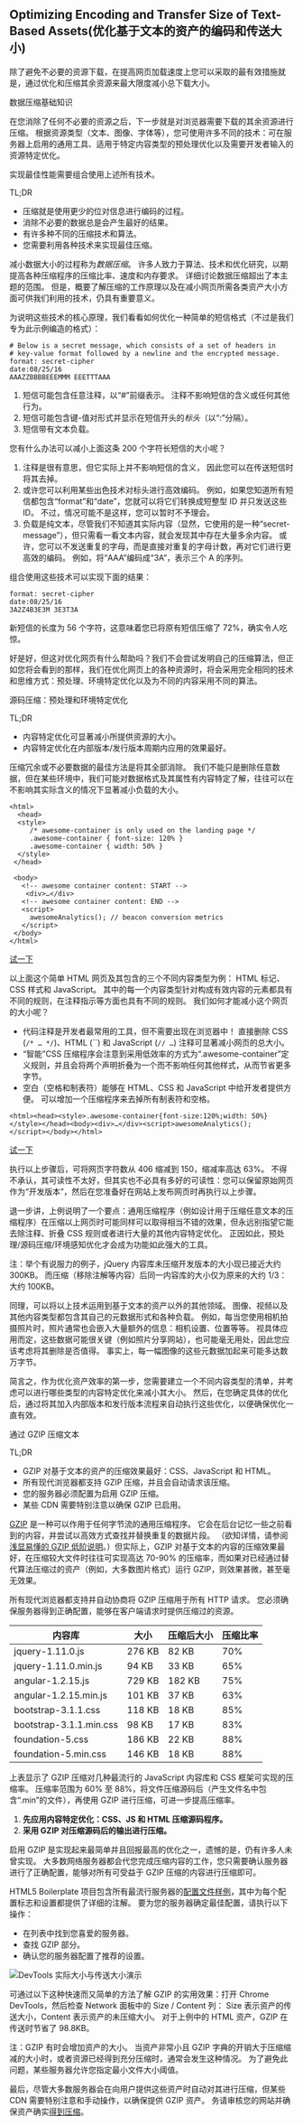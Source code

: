 ## Optimizing Encoding and Transfer Size of Text-Based Assets(优化基于文本的资产的编码和传送大小)

除了避免不必要的资源下载，在提高网页加载速度上您可以采取的最有效措施就是，通过优化和压缩其余资源来最大限度减小总下载大小。

数据压缩基础知识

在您消除了任何不必要的资源之后，下一步就是对浏览器需要下载的其余资源进行压缩。 根据资源类型（文本、图像、字体等），您可使用许多不同的技术：可在服务器上启用的通用工具、适用于特定内容类型的预处理优化以及需要开发者输入的资源特定优化。

实现最佳性能需要组合使用上述所有技术。

TL;DR

- 压缩就是使用更少的位对信息进行编码的过程。
- 消除不必要的数据总是会产生最好的结果。
- 有许多种不同的压缩技术和算法。
- 您需要利用各种技术来实现最佳压缩。

减小数据大小的过程称为*数据压缩*。 许多人致力于算法、技术和优化研究，以期提高各种压缩程序的压缩比率、速度和内存要求。 详细讨论数据压缩超出了本主题的范围。 但是，概要了解压缩的工作原理以及在减小网页所需各类资产大小方面可供我们利用的技术，仍具有重要意义。

为说明这些技术的核心原理，我们看看如何优化一种简单的短信格式（不过是我们专为此示例编造的格式）：

```
# Below is a secret message, which consists of a set of headers in
# key-value format followed by a newline and the encrypted message.
format: secret-cipher
date:08/25/16
AAAZZBBBBEEEMMM EEETTTAAA
```

1. 短信可能包含任意注释，以“#”前缀表示。 注释不影响短信的含义或任何其他行为。
2. 短信可能包含键-值对形式并显示在短信开头的*标头*（以“:”分隔）。
3. 短信带有文本负载。

您有什么办法可以减小上面这条 200 个字符长短信的大小呢？

1. 注释是很有意思，但它实际上并不影响短信的含义， 因此您可以在传送短信时将其去掉。
2. 或许您可以利用某些出色技术对标头进行高效编码。 例如，如果您知道所有短信都包含“format”和“date”，您就可以将它们转换成短整型 ID 并只发送这些 ID。 不过，情况可能不是这样，您可以暂时不予理会。
3. 负载是纯文本，尽管我们不知道其实际内容（显然，它使用的是一种“secret-message”），但只需看一看文本内容，就会发现其中存在大量多余内容。 或许，您可以不发送重复的字母，而是直接对重复的字母计数，再对它们进行更高效的编码。 例如，将“AAA”编码成“3A”，表示三个 A 的序列。

组合使用这些技术可以实现下面的结果：

```
format: secret-cipher
date:08/25/16
3A2Z4B3E3M 3E3T3A
```

新短信的长度为 56 个字符，这意味着您已将原有短信压缩了 72%，确实令人吃惊。

好是好，但这对优化网页有什么帮助吗？我们不会尝试发明自己的压缩算法，但正如您将会看到的那样，我们在优化网页上的各种资源时，将会采用完全相同的技术和思维方式：预处理、环境特定优化以及为不同的内容采用不同的算法。

源码压缩：预处理和环境特定优化

TL;DR

- 内容特定优化可显著减小所提供资源的大小。
- 内容特定优化在内部版本/发行版本周期内应用的效果最好。

压缩冗余或不必要数据的最佳方法是将其全部消除。 我们不能只是删除任意数据，但在某些环境中，我们可能对数据格式及其属性有内容特定了解，往往可以在不影响其实际含义的情况下显著减小负载的大小。

```
<html>
  <head>
  <style>
     /* awesome-container is only used on the landing page */
     .awesome-container { font-size: 120% }
     .awesome-container { width: 50% }
  </style>
 </head>

 <body>
   <!-- awesome container content: START -->
    <div>…</div>
   <!-- awesome container content: END -->
   <script>
     awesomeAnalytics(); // beacon conversion metrics
   </script>
 </body>
</html>
```

[试一下](https://googlesamples.github.io/web-fundamentals/fundamentals/performance/optimizing-content-efficiency/minify.html)

以上面这个简单 HTML 网页及其包含的三个不同内容类型为例： HTML 标记、CSS 样式和 JavaScript。 其中的每一个内容类型针对构成有效内容的元素都具有不同的规则，在注释指示等方面也具有不同的规则。 我们如何才能减小这个网页的大小呢？

- 代码注释是开发者最常用的工具，但不需要出现在浏览器中！ 直接删除 CSS (`/* … */`)、HTML (``) 和 JavaScript (`// …`) 注释可显著减小网页的总大小。
- “智能”CSS 压缩程序会注意到采用低效率的方式为“.awesome-container”定义规则，并且会将两个声明折叠为一个而不影响任何其他样式，从而节省更多字节。
- 空白（空格和制表符）能够在 HTML、CSS 和 JavaScript 中给开发者提供方便。 可以增加一个压缩程序来去掉所有制表符和空格。

```
<html><head><style>.awesome-container{font-size:120%;width: 50%}</style></head><body><div>…</div><script>awesomeAnalytics();
</script></body></html>
```

[试一下](https://googlesamples.github.io/web-fundamentals/fundamentals/performance/optimizing-content-efficiency/minified.html)

执行以上步骤后，可将网页字符数从 406 缩减到 150，缩减率高达 63%。 不得不承认，其可读性不太好，但其实也不必具有多好的可读性：您可以保留原始网页作为“开发版本”，然后在您准备好在网站上发布网页时再执行以上步骤。

退一步讲，上例说明了一个要点：通用压缩程序（例如设计用于压缩任意文本的压缩程序）在压缩以上网页时可能同样可以取得相当不错的效果，但永远别指望它能去除注释、折叠 CSS 规则或者进行大量的其他内容特定优化。 正因如此，预处理/源码压缩/环境感知优化才会成为功能如此强大的工具。

注：举个有说服力的例子，jQuery 内容库未压缩开发版本的大小现已接近大约 300KB。 而压缩（移除注解等内容）后同一内容库的大小仅为原来的大约 1/3：大约 100KB。

同理，可以将以上技术运用到基于文本的资产以外的其他领域。 图像、视频以及其他内容类型都包含其自己的元数据形式和各种负载。 例如，每当您使用相机拍摄照片时，照片通常也会嵌入大量额外的信息：相机设置、位置等等。 视具体应用而定，这些数据可能很关键（例如照片分享网站），也可能毫无用处，因此您应该考虑将其删除是否值得。 事实上，每一幅图像的这些元数据加起来可能多达数万字节。

简言之，作为优化资产效率的第一步，您需要建立一个不同内容类型的清单，并考虑可以进行哪些类型的内容特定优化来减小其大小。 然后，在您确定具体的优化后，通过将其加入内部版本和发行版本流程来自动执行这些优化，以便确保优化一直有效。

通过 GZIP 压缩文本

TL;DR

- GZIP 对基于文本的资产的压缩效果最好：CSS、JavaScript 和 HTML。
- 所有现代浏览器都支持 GZIP 压缩，并且会自动请求该压缩。
- 您的服务器必须配置为启用 GZIP 压缩。
- 某些 CDN 需要特别注意以确保 GZIP 已启用。

[GZIP](https://en.wikipedia.org/wiki/Gzip) 是一种可以作用于任何字节流的通用压缩程序。 它会在后台记忆一些之前看到的内容，并尝试以高效方式查找并替换重复的数据片段。 （欲知详情，请参阅[浅显易懂的 GZIP 低阶说明](https://www.youtube.com/watch?v=whGwm0Lky2s&feature=youtu.be&t=14m11s)。）但实际上，GZIP 对基于文本的内容的压缩效果最好，在压缩较大文件时往往可实现高达 70-90% 的压缩率，而如果对已经通过替代算法压缩过的资产（例如，大多数图片格式）运行 GZIP，则效果甚微，甚至毫无效果。

所有现代浏览器都支持并自动协商将 GZIP 压缩用于所有 HTTP 请求。 您必须确保服务器得到正确配置，能够在客户端请求时提供压缩过的资源。

| 内容库                  | 大小   | 压缩后大小 | 压缩比率 |
| ----------------------- | ------ | ---------- | -------- |
| jquery-1.11.0.js        | 276 KB | 82 KB      | 70%      |
| jquery-1.11.0.min.js    | 94 KB  | 33 KB      | 65%      |
| angular-1.2.15.js       | 729 KB | 182 KB     | 75%      |
| angular-1.2.15.min.js   | 101 KB | 37 KB      | 63%      |
| bootstrap-3.1.1.css     | 118 KB | 18 KB      | 85%      |
| bootstrap-3.1.1.min.css | 98 KB  | 17 KB      | 83%      |
| foundation-5.css        | 186 KB | 22 KB      | 88%      |
| foundation-5.min.css    | 146 KB | 18 KB      | 88%      |

上表显示了 GZIP 压缩对几种最流行的 JavaScript 内容库和 CSS 框架可实现的压缩率。 压缩率范围为 60% 至 88%，将文件压缩源码后（产生文件名中包含“.min”的文件），再使用 GZIP 进行压缩，可进一步提高压缩率。

1. **先应用内容特定优化：CSS、JS 和 HTML 压缩源码程序。**
2. **采用 GZIP 对压缩源码后的输出进行压缩。**

启用 GZIP 是实现起来最简单并且回报最高的优化之一，遗憾的是，仍有许多人未曾实现。 大多数网络服务器都会代您完成压缩内容的工作，您只需要确认服务器进行了正确配置，能够对所有可受益于 GZIP 压缩的内容进行压缩即可。

HTML5 Boilerplate 项目包含所有最流行服务器的[配置文件样例](https://github.com/h5bp/server-configs)，其中为每个配置标志和设置都提供了详细的注解。 要为您的服务器确定最佳配置，请执行以下操作：

- 在列表中找到您喜爱的服务器。
- 查找 GZIP 部分。
- 确认您的服务器配置了推荐的设置。

![DevTools 实际大小与传送大小演示](./images/transfer-vs-actual-size.png)

可通过以下这种快速而又简单的方法了解 GZIP 的实用效果：打开 Chrome DevTools，然后检查 Network 面板中的 Size / Content 列： Size 表示资产的传送大小，Content 表示资产的未压缩大小。 对于上例中的 HTML 资产，GZIP 在传送时节省了 98.8KB。

注：GZIP 有时会增加资产的大小。 当资产非常小且 GZIP 字典的开销大于压缩缩减的大小时，或者资源已经得到充分压缩时，通常会发生这种情况。 为了避免此问题，某些服务器允许您指定最小文件大小阈值。

最后，尽管大多数服务器会在向用户提供这些资产时自动对其进行压缩，但某些 CDN 需要特别注意和手动操作，以确保提供 GZIP 资产。 务请审核您的网站并确保资产确实[得到压缩](http://www.whatsmyip.org/http-compression-test/)。